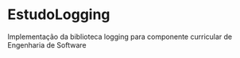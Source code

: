 # EstudoLogging
Implementação da biblioteca logging para componente curricular de Engenharia de Software
